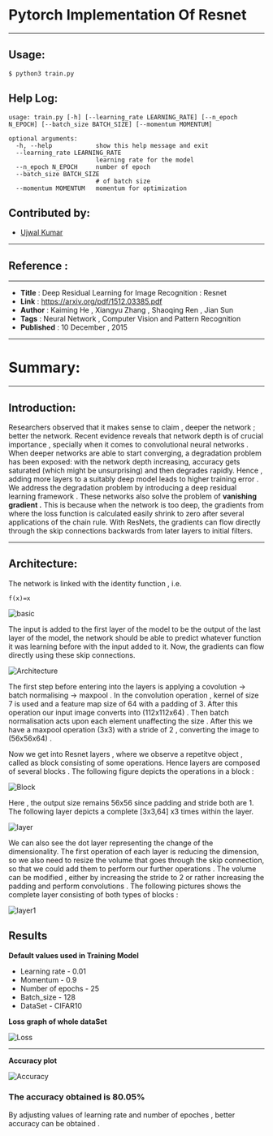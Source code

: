 # Pytorch Implementation Of Resnet
***
## Usage:
```
$ python3 train.py
```

## Help Log:
```
usage: train.py [-h] [--learning_rate LEARNING_RATE] [--n_epoch N_EPOCH] [--batch_size BATCH_SIZE] [--momentum MOMENTUM]

optional arguments:
  -h, --help            show this help message and exit
  --learning_rate LEARNING_RATE
                        learning rate for the model
  --n_epoch N_EPOCH     number of epoch
  --batch_size BATCH_SIZE
                        # of batch size
  --momentum MOMENTUM   momentum for optimization
```

## Contributed by:
* [Ujwal Kumar](https://github.com/ujwalk04)
***
## Reference :
***
* **Title** : Deep Residual Learning for Image Recognition : Resnet
* **Link** : https://arxiv.org/pdf/1512.03385.pdf
* **Author** : Kaiming He , Xiangyu Zhang , Shaoqing Ren , Jian Sun
* **Tags** : Neural Network , Computer Vision and Pattern Recognition
* **Published** : 10 December , 2015
***
# Summary:
***
## Introduction:
Researchers observed that it makes sense to claim , deeper the network ; better the network. Recent evidence reveals that network depth is of crucial importance , specially when it comes to convolutional neural networks . When deeper networks are able to start converging, a degradation problem has been exposed: with the network
depth increasing, accuracy gets saturated (which might be unsurprising) and then degrades rapidly. Hence , adding more layers to a suitably deep model leads to higher training error . We address the degradation problem by introducing a deep residual learning framework . These networks also solve the problem of **vanishing gradient .** This is because when the network is too deep, the gradients from where the loss function is calculated easily shrink to zero after several applications of the chain rule. 
With ResNets, the gradients can flow directly through the skip connections backwards from later layers to initial filters.

***

## Architecture:
The network is linked with the identity function , i.e. 
```
f(x)=x

```
![basic](./assets/basic.PNG)

The input is added to the first layer of the model to be the output of the last layer of the model, the network should be able to predict whatever function it was learning before with the input added to it. Now, the gradients can flow directly using these skip connections.

![Architecture](./assets/1.png)

The first step before entering into the layers is applying a covolution -> batch normalising -> maxpool . In the convolution operation , kernel of size 7 is used and a feature map size of 64 with a padding of 3. After this operation our input image converts into (112x112x64) . Then batch normalisation acts upon each element unaffecting the size . After this we have a maxpool operation (3x3) with a stride of 2 , converting the image to (56x56x64) .

Now we get into Resnet layers , where we observe a repetitve object , called as block consisting of some operations. Hence layers are composed of several blocks .
The following figure depicts the operations in a block :

![Block](./assets/block.png)

Here , the output size remains 56x56 since padding and stride both are 1. 
The following layer depicts a complete [3x3,64] x3 times within the layer.

![layer](./assets/layer.png)

We can also see the dot layer representing the change of the dimensionality. The first operation of each layer is reducing the dimension, so we also need to resize the volume that goes through the skip connection, so that we could add them to perform our further operations . The volume can be modified , either by increasing the stride to 2 or rather increasing the padding and perform convolutions .
The following pictures shows the complete layer consisting of both types of blocks :

![layer1](./assets/conv_layer.png)

## Results

**Default values used in Training Model**

* Learning rate - 0.01
* Momentum - 0.9
* Number of epochs - 25
* Batch_size - 128
* DataSet - CIFAR10

**Loss graph of whole dataSet**

![Loss](./assets/loss.png)

***

**Accuracy plot**

![Accuracy](./assets/accuracy.png)

### The accuracy obtained is 80.05%

By adjusting values of learning rate and number of epoches , better accuracy can be obtained .
